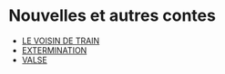 # Nouvelles et autres contes

- [LE VOISIN DE TRAIN](chapitres/LE_VOISIN_DE_TRAIN.md)
- [EXTERMINATION](chapitres/EXTERMINATION.md)
- [VALSE](chapitres/VALSE.md)